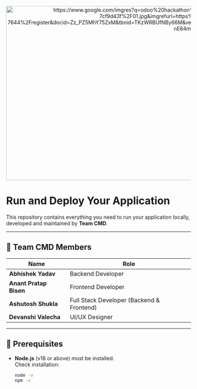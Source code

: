 <div align="center">
<img width="1200" height="475" alt="https://www.google.com/imgres?q=odoo%20hackathon%20imgs&imgurl=https%3A%2F%2Fwww.odoo.com%2Fweb%2Fimage%2F67276233-7cf9d43f%2F01.jpg&imgrefurl=https%3A%2F%2Fwww.odoo.com%2Fevent%2Fodoo-hackathon-2025-7644%2Fregister&docid=Zz_PZ5MhY75ZxM&tbnid=TKzWRBUfNBy66M&vet=12ahUKEwikiInE64mQAxVOxzgGHUljLokQM3oECBsQAA..i&w=1920&h=1172&hcb=2&ved=2ahUKEwikiInE64mQAxVOxzgGHUljLokQM3oECBsQAA" />
</div>

# Run and Deploy Your Application

This repository contains everything you need to run your application locally, developed and maintained by **Team CMD**.

---

## 👥 Team CMD Members

| Name | Role |
|------|------|
| **Abhishek Yadav** | Backend Developer |
| **Anant Pratap Bisen** | Frontend Developer |
| **Ashutosh Shukla** | Full Stack Developer (Backend & Frontend) |
| **Devanshi Valecha** | UI/UX Designer |

---

## 🧩 Prerequisites

- **Node.js** (v18 or above) must be installed.  
  Check installation:
  ```bash
  node -v
  npm -v
